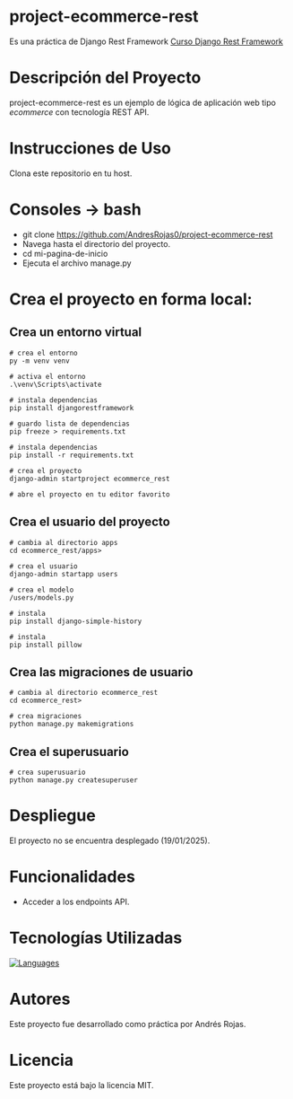 # project-ecommerce-rest
Es una práctica de Django Rest Framework
[Curso Django Rest Framework](https://www.youtube.com/playlist?list=PLMbRqrU_kvbRI4PgSzgbh8XPEwC1RNj8F)

# Descripción del Proyecto
project-ecommerce-rest es un ejemplo de lógica de aplicación web tipo _ecommerce_ con tecnología REST API.

# Instrucciones de Uso
Clona este repositorio en tu host.

# Consoles -> bash
* git clone https://github.com/AndresRojas0/project-ecommerce-rest
* Navega hasta el directorio del proyecto.
* cd mi-pagina-de-inicio  
* Ejecuta el archivo manage.py

# Crea el proyecto en forma local:
## Crea un entorno virtual
```
# crea el entorno
py -m venv venv

# activa el entorno
.\venv\Scripts\activate

# instala dependencias
pip install djangorestframework

# guardo lista de dependencias
pip freeze > requirements.txt

# instala dependencias
pip install -r requirements.txt

# crea el proyecto
django-admin startproject ecommerce_rest

# abre el proyecto en tu editor favorito
```

## Crea el usuario del proyecto
```
# cambia al directorio apps
cd ecommerce_rest/apps>

# crea el usuario
django-admin startapp users

# crea el modelo
/users/models.py

# instala
pip install django-simple-history

# instala
pip install pillow
```

## Crea las migraciones de usuario
```
# cambia al directorio ecommerce_rest
cd ecommerce_rest>

# crea migraciones
python manage.py makemigrations
```

## Crea el superusuario
```
# crea superusuario
python manage.py createsuperuser
```

# Despliegue
El proyecto no se encuentra desplegado (19/01/2025).

# Funcionalidades
* Acceder a los endpoints API.

# Tecnologías Utilizadas
[![Languages](https://skillicons.dev/icons?i=python,django)](https://skillicons.dev)

# Autores
Este proyecto fue desarrollado como práctica por Andrés Rojas.

# Licencia
Este proyecto está bajo la licencia MIT.